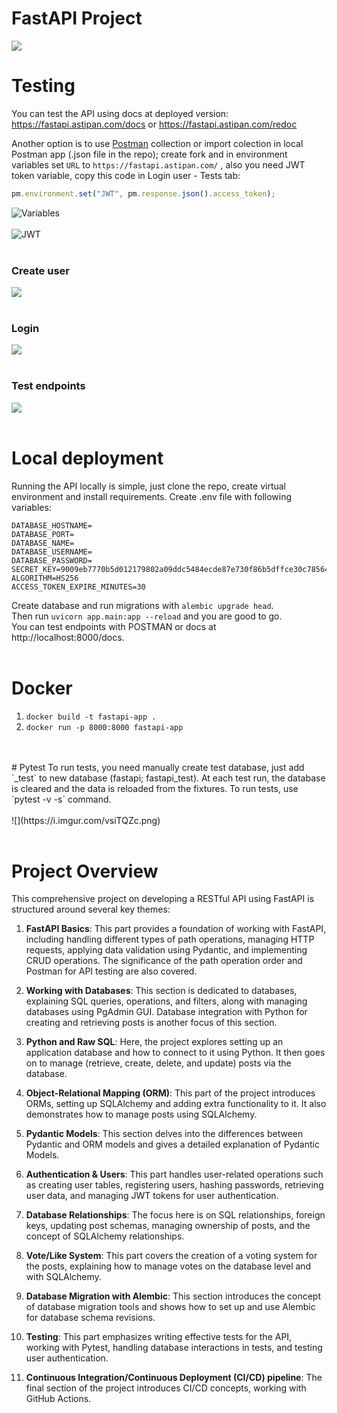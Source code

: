 # FastAPI Project

![](https://i.imgur.com/jPqQa5E.png)

# Testing
You can test the API using docs at deployed version: https://fastapi.astipan.com/docs or  https://fastapi.astipan.com/redoc

Another option is to use [Postman](https://www.postman.com/ujstor/workspace/fastapi-test/) collection or import colection in local Postman app (.json file in the repo); create fork and in environment variables set `URL` to `https://fastapi.astipan.com/` , also you need JWT token variable, copy this code in Login user - Tests tab:
```js
pm.environment.set("JWT", pm.response.json().access_token);
```

![Variables](https://i.imgur.com/urKV3Gk.png)
<br>
<br>
![JWT](https://i.imgur.com/3RBG6cR.png)
<br>
<br>
### Create user
![](https://i.imgur.com/iODzIXx.png)
<br>
<br>
### Login
![](https://i.imgur.com/9q9MSdZ.png)
<br>
<br>
### Test endpoints
![](https://i.imgur.com/IWlNzYM.png)
<br>
<br>
# Local deployment
Running the API locally is simple, just clone the repo, create virtual environment and install requirements. Create .env file with following variables:
```
DATABASE_HOSTNAME=
DATABASE_PORT=
DATABASE_NAME=
DATABASE_USERNAME=
DATABASE_PASSWORD=
SECRET_KEY=9009eb7770b5d012179802a09ddc5484ecde87e730f86b5dffce30c78564c50c
ALGORITHM=HS256
ACCESS_TOKEN_EXPIRE_MINUTES=30
```
Create database and run migrations with `alembic upgrade head`.
<br>
Then run `uvicorn app.main:app --reload` and you are good to go.
<br>
You can test endpoints with POSTMAN or docs at http://localhost:8000/docs.
<br>
<br>

# Docker
1. `docker build -t fastapi-app .`
2. `docker run -p 8000:8000 fastapi-app`
<br>
<br>
# Pytest
To run tests, you need manually create test database, just add `_test` to new database (fastapi;  fastapi_test). At each test run, the database is cleared and the data is reloaded from the fixtures. To run tests, use `pytest -v -s` command.
<br>
<br>
![](https://i.imgur.com/vsiTQZc.png)
<br>
<br>


# Project Overview

This comprehensive project on developing a RESTful API using FastAPI is structured around several key themes:

1. **FastAPI Basics**: This part provides a foundation of working with FastAPI, including handling different types of path operations, managing HTTP requests, applying data validation using Pydantic, and implementing CRUD operations. The significance of the path operation order and Postman for API testing are also covered.

2. **Working with Databases**: This section is dedicated to databases, explaining SQL queries, operations, and filters, along with managing databases using PgAdmin GUI. Database integration with Python for creating and retrieving posts is another focus of this section.

3. **Python and Raw SQL**: Here, the project explores setting up an application database and how to connect to it using Python. It then goes on to manage (retrieve, create, delete, and update) posts via the database.

4. **Object-Relational Mapping (ORM)**: This part of the project introduces ORMs, setting up SQLAlchemy and adding extra functionality to it. It also demonstrates how to manage posts using SQLAlchemy.

5. **Pydantic Models**: This section delves into the differences between Pydantic and ORM models and gives a detailed explanation of Pydantic Models.

6. **Authentication & Users**: This part handles user-related operations such as creating user tables, registering users, hashing passwords, retrieving user data, and managing JWT tokens for user authentication.

7. **Database Relationships**: The focus here is on SQL relationships, foreign keys, updating post schemas, managing ownership of posts, and the concept of SQLAlchemy relationships.

8. **Vote/Like System**: This part covers the creation of a voting system for the posts, explaining how to manage votes on the database level and with SQLAlchemy.

9. **Database Migration with Alembic**: This section introduces the concept of database migration tools and shows how to set up and use Alembic for database schema revisions.

10. **Testing**: This part emphasizes writing effective tests for the API, working with Pytest, handling database interactions in tests, and testing user authentication.

11. **Continuous Integration/Continuous Deployment (CI/CD) pipeline**: The final section of the project introduces CI/CD concepts, working with GitHub Actions.
